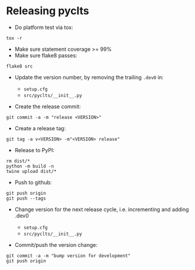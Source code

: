 
Releasing pyclts
================

- Do platform test via tox:
```shell
tox -r
```

- Make sure statement coverage >= 99%
- Make sure flake8 passes:
```shell
flake8 src
```

- Update the version number, by removing the trailing `.dev0` in:
  - `setup.cfg`
  - `src/pyclts/__init__.py`

- Create the release commit:
```shell
git commit -a -m "release <VERSION>"
```

- Create a release tag:
```
git tag -a v<VERSION> -m"<VERSION> release"
```

- Release to PyPI:
```shell
rm dist/*
python -m build -n
twine upload dist/*
```

- Push to github:
```shell
git push origin
git push --tags
```

- Change version for the next release cycle, i.e. incrementing and adding .dev0

  - `setup.cfg`
  - `src/pyclts/__init__.py`

- Commit/push the version change:
```shell
git commit -a -m "bump version for development"
git push origin
```
